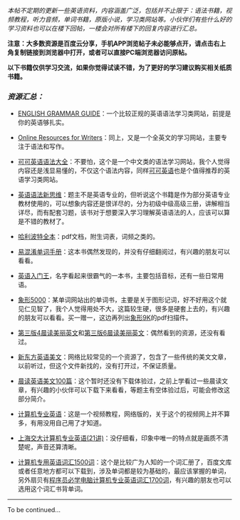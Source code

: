 *本帖不定期的更新一些英语资料，内容涵盖广泛，包括并不止限于：语法书籍，视频教程，听力音频，单词书籍，原版小说，学习类网站等。小伙伴们有些什么好的学习资料也可以在楼下回帖，一楼会对所有楼下的回复内容进行汇总。*

**注意：大多数资源是百度云分享，手机APP浏览帖子未必能够点开，请点击右上角复制链接到浏览器中打开，或者可以直接PC端浏览器访问原帖。**

**以下书籍仅供学习交流，如果你觉得试读不错，为了更好的学习建议购买相关纸质书籍。**

### *资源汇总：*

- [ENGLISH GRAMMAR GUIDE][1]：一个比较正规的英语语法学习类网站，前提是你的英语够扎实。

- [Online Resources for Writers][2]：同上，又是一个全英文的学习网站，主要专注于语法和写作。

- [可可英语语法大全][3]：不要怕，这个是一个中文类的语法学习网站，我个人觉得内容还是浅显易懂的，不仅这个语法内容，同样[可可英语][4]也是个值得推荐的英语学习类网站。

- [英语语法新思维][5]：题主不是英语专业的，但听说这个书籍是作为部分英语专业教材使用的，可以想象内容还是恨详尽的，分为初级中级高级三册，讲解相当详尽，而有配套习题，该书对于想要深入学习理解英语语法的人，应该可以算是不错的教材了。

- [哈利波特全本][6]：pdf文档，附生词表，词频之类的。

- [易混淆单词手册][7]：这本书偶然发现的，并没有仔细翻阅过，有兴趣的朋友可以看看。

- [英语入门王][8]，名字看起来很霸气的一本书，主要包括音标，还有一些日常用语。

- [象形5000][9]：某单词网站出的单词书，主要是关于图形记词，好不好用这个就见仁见智了，我个人觉得用处不大，这篇较生硬，很多是硬套上去的，有兴趣的朋友可以看看。买一赠一，这边再列出[象形9K][10]的pdf扫描件。

- [第三版4晨读美丽英文][11]和[第三版6晨读美丽英文][12]：偶然看到的资源，还没有看过。

- [新东方英语美文][13]：网络比较常见的一个资源了，包含了一些传统的美文文章，以前听过，但这个文件新找的，没有打开过，不保证质量。

- [晨读英语美文100篇][14]：这个暂时还没有下载体验过，之前上学看过一些晨读文章，有兴趣的小伙伴可以下载下来看看，等题主有空体验过后，可能会修改这部分简介。

- [计算机专业英语][15]：这是一个视频教程，网络版的，关于这个的视频网上并不算多，有用没用自己用了才知道。

- [上海交大计算机专业英语(21讲)][16]：没仔细看，印象中唯一的特点就是画质不清楚呢，声音还算清晰。

- [计算机专用英语词汇1500词][17]：这个是比较广为人知的一个词汇册了，百度文库或者任意地方都可以下载到，涉及单词都是较为基础的，最应该掌握的单词，另外扇贝有[程序员必学电脑计算机专业英语词汇1700词][18]，有兴趣的朋友也可以选用这个词汇书背单词。



******



To be continued...




  [1]: http://www.ef.com/english-resources/english-grammar/english-grammar-guide/
  [2]: http://webster.commnet.edu/writing/writing.htm
  [3]: http://www.kekenet.com/grammar/
  [4]: http://www.kekenet.com/
  [5]: https://pan.baidu.com/s/1cqSgHo
  [6]: https://pan.baidu.com/s/1jHSp4kI
  [7]: https://pan.baidu.com/s/1hs0P3q0
  [8]: https://pan.baidu.com/s/1c20rTJy
  [9]: https://pan.baidu.com/s/1c1VkCOo
  [10]: https://pan.baidu.com/s/1nv8Olbr
  [11]: https://pan.baidu.com/s/1boEsaeF
  [12]: https://pan.baidu.com/s/1qY1W4BM
  [13]: https://pan.baidu.com/s/1gfyRaEJ
  [14]: https://pan.baidu.com/s/1jI4k7ZK
  [15]: http://%20http://list.youku.com/albumlist/show?id=813471&ascending;=1&page;=1
  [16]: https://pan.baidu.com/s/1o893hkY
  [17]: https://pan.baidu.com/s/1qYVdLLE
  [18]: https://www.shanbay.com/wordbook/104791/
